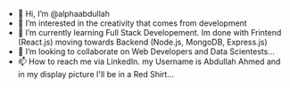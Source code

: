- 👋 Hi, I’m @alphaabdullah
- 👀 I’m interested in the creativity that comes from development 
- 🌱 I’m currently learning Full Stack Developement. Im done with Frintend (React.js) moving towards Backend (Node.js, MongoDB, Express.js)
- 💞️ I’m looking to collaborate on Web Developers and Data Scientests...
- 📫 How to reach me via LinkedIn. my Username is Abdullah Ahmed and in my display picture I'll be in a Red Shirt...

<!---
alphaabdullah/alphaabdullah is a ✨ special ✨ repository because its `README.md` (this file) appears on your GitHub profile.
You can click the Preview link to take a look at your changes.
--->
